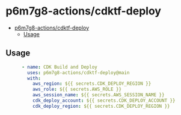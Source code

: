 # p6m7g8-actions/cdktf-deploy

- [p6m7g8-actions/cdktf-deploy](#p6m7g8-actionscdktf-deploy)
  - [Usage](#usage)

## Usage

```yaml
      - name: CDK Build and Deploy
        uses: p6m7g8-actions/cdktf-deploy@main
        with:
          aws_region: ${{ secrets.CDK_DEPLOY_REGION }}
          aws_role: ${{ secrets.AWS_ROLE }}
          aws_session_name: ${{ secrets.AWS_SESSION_NAME }}
          cdk_deploy_account: ${{ secrets.CDK_DEPLOY_ACCOUNT }}
          cdk_deploy_region: ${{ secrets.CDK_DEPLOY_REGION }}
```